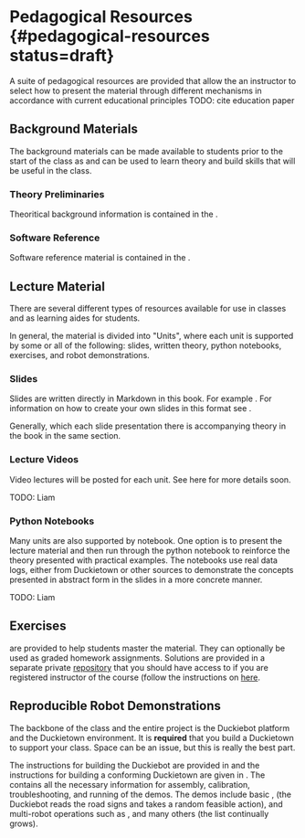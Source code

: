 # Pedagogical Resources {#pedagogical-resources status=draft}

A suite of pedagogical resources are provided that allow the an instructor to select how to present the material through different mechanisms in accordance with current educational principles
TODO: cite education paper
<!-- [](#bib:tani16duckietown). -->



## Background Materials

The background materials can be made available to students prior to the start of the class as and can be used to learn theory and build skills that will be useful in the class. 

### Theory Preliminaries

Theoritical background information is contained in the [](#book:preliminaries). 

### Software Reference

Software reference material is contained in the [](#book:sw-carpentry).


## Lecture Material

There are several different types of resources available [](#book:learning-materials) for use in classes and as learning aides for students. 

In general, the material is divided into "Units", where each unit is supported by some or all of the following: slides, written theory, python notebooks, exercises, and robot demonstrations.


### Slides

Slides are written directly in Markdown in this book. For example [](#autonomous-vehicles-slides). For information on how to create your own slides in this format see [](#making-slides).

Generally, which each slide presentation there is accompanying theory in the book in the same section. 


### Lecture Videos

Video lectures will be posted for each unit. See here for more details soon. 

TODO: Liam 


### Python Notebooks

Many units are also supported by notebook. One option is to present the lecture material and then run through the python notebook to reinforce the theory presented with practical examples.
The notebooks use real data logs, either from Duckietown or other sources to demonstrate the concepts presented in abstract form in the slides in a more concrete manner.

TODO: Liam

## Exercises

[](#book:exercises) are provided to help students master the material. They can optionally be used as graded homework assignments. Solutions are provided in a separate private [repository](https://github.com/duckietown/XX-exercises) that you should have access to if you are registered instructor of the course (follow the instructions on [here](www2.duckietown.org/guide-for-instructors). 



## Reproducible Robot Demonstrations

The backbone of the class and the entire project is the Duckiebot platform and the Duckietown environment. It is **required** that you build a Duckietown to support your class. Space can be an issue, but this is really the best part.

The instructions for building the Duckiebot are provided in [](#book:opmanual_duckiebot) and the instructions for building a conforming Duckietown are given in [](#book:duckietowns). The [](#book:opmanual_duckiebot) contains all the necessary information for assembly, calibration, troubleshooting, and running of the demos. The demos include basic [](#demo-lane-following), [](#sec:demo-indefinite-navigation) (the Duckiebot reads the road signs and takes a random feasible action),  and multi-robot operations such as [](#demo-coordination2017), and many others (the list continually grows).
